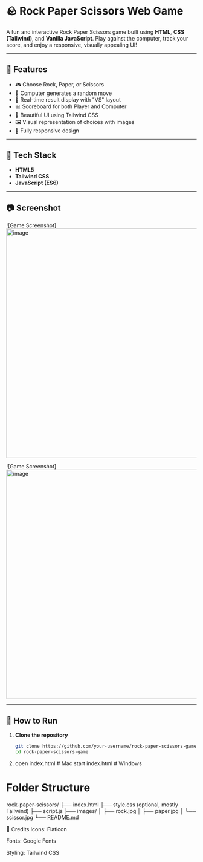 # 🪨 Rock Paper Scissors Web Game

A fun and interactive Rock Paper Scissors game built using **HTML**, **CSS (Tailwind)**, and **Vanilla JavaScript**. Play against the computer, track your score, and enjoy a responsive, visually appealing UI!

---

## 🚀 Features

- 🎮 Choose Rock, Paper, or Scissors
- 🤖 Computer generates a random move
- 🔄 Real-time result display with "VS" layout
- 📊 Scoreboard for both Player and Computer
- 🌈 Beautiful UI using Tailwind CSS
- 🖼️ Visual representation of choices with images
- 📱 Fully responsive design

---

## 🧰 Tech Stack

- **HTML5**
- **Tailwind CSS**
- **JavaScript (ES6)**

---

## 📷 Screenshot

![Game Screenshot]<img width="1366" height="607" alt="image" src="https://github.com/user-attachments/assets/da017281-2a8c-42fe-8f13-27398414517c" />

![Game Screenshot]<img width="1366" height="607" alt="image" src="https://github.com/user-attachments/assets/e9f518cc-52dc-4993-a167-847afc1e0ed8" />

---

## 📝 How to Run

1. **Clone the repository**
   ```bash
   git clone https://github.com/your-username/rock-paper-scissors-game.git
   cd rock-paper-scissors-game
2. open index.html     # Mac
   start index.html    # Windows

# Folder Structure
rock-paper-scissors/
├── index.html
├── style.css (optional, mostly Tailwind)
├── script.js
├── images/
│   ├── rock.jpg
│   ├── paper.jpg
│   └── scissor.jpg
└── README.md

🙌 Credits
Icons: Flaticon

Fonts: Google Fonts

Styling: Tailwind CSS

